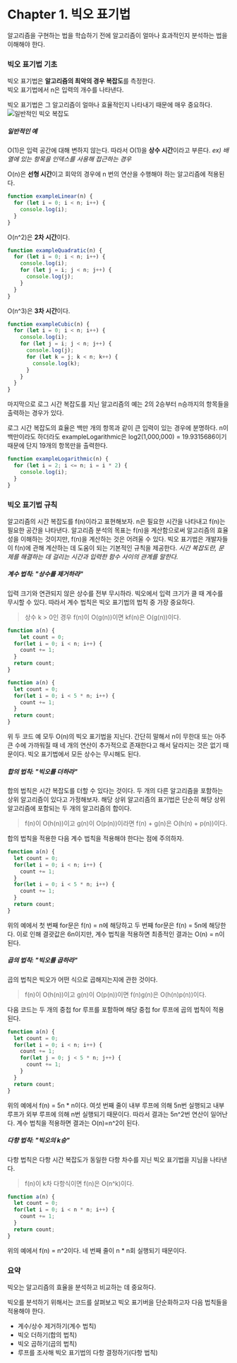 # Chapter 1. 빅오 표기법

알고리즘을 구현하는 법을 학습하기 전에 알고리즘이 얼마나 효과적인지 분석하는 법을 이해해야 한다.

### 빅오 표기법 기초

빅오 표기법은 **알고리즘의 최악의 경우 복잡도**를 측정한다.  
빅오 표기법에서 n은 입력의 개수를 나타낸다.

빅오 표기법은 그 알고리즘이 얼마나 효율적인지 나타내기 때문에 매우 중요하다.
![일반적인 빅오 복잡도](https://media.vlpt.us/images/qksud14/post/4ac0c4a2-8f0c-48c0-8ed3-11d985d7339a/bigO.jpeg)

##### 일반적인 예

O(1)은 입력 공간에 대해 변하지 않는다.
따라서 O(1)을 **상수 시간**이라고 부른다.
_ex) 배열에 있는 항목을 인덱스를 사용해 접근하는 경우_

O(n)은 **선형 시간**이고 회악의 경우에 n 번의 연산을 수행해야 하는 알고리즘에 적용된다.

```javascript
function exampleLinear(n) {
  for (let i = 0; i < n; i++) {
    console.log(i);
  }
}
```

O(n^2)은 **2차 시간**이다.

```javascript
function exampleQuadratic(n) {
  for (let i = 0; i < n; i++) {
    console.log(i);
    for (let j = i; j < n; j++) {
      console.log(j);
    }
  }
}
```

O(n^3)은 **3차 시간**이다.

```javascript
function exampleCubic(n) {
  for (let i = 0; i < n; i++) {
    console.log(i);
    for (let j = i; j < n; j++) {
      console.log(j);
      for (let k = j; k < n; k++) {
        console.log(k);
      }
    }
  }
}
```

마지막으로 로그 시간 복잡도를 지닌 알고리즘의 예는 2의 2승부터 n승까지의 항목들을 출력하는 경우가 있다.

로그 시간 복잡도의 효율은 백만 개의 항목과 같이 큰 입력이 있는 경우에 분명하다.
n이 백만이라도 하더라도 exampleLogarithmic은 log2(1,000,000) = 19.9315686이기 때문에 단지 19개의 항목만을 출력한다.

```javascript
function exampleLogarithmic(n) {
  for (let i = 2; i <= n; i = i * 2) {
    console.log(i);
  }
}
```

### 빅오 표기법 규칙

알고리즘의 시간 복잡도를 f(n)이라고 표현해보자.
n은 필요한 시간을 나타내고 f(n)는 필요한 공간을 나타낸다.
알고리즘 분석의 목표는 f(n)을 계산함으로써 알고리즘의 효율성을 이해하는 것이지만, f(n)을 계산하는 것은 어려울 수 있다.
빅오 표기법은 개발자들이 f(n)에 관해 계산하는 데 도움이 되는 기본적인 규칙을 제공한다.
*시간 복잡도란, 문제를 해결하는 데 걸리는 시간과 입력한 함수 사이의 관계를 말한다.*

##### 계수 법칙: "상수를 제거하라"

입력 크기와 연관되지 않은 상수를 전부 무시하라.
빅오에서 입력 크기가 클 때 계수를 무시할 수 있다.
따라서 계수 법칙은 빅오 표기법의 법칙 중 가장 중요하다.

> 상수 k > 0인 경우 f(n)이 O(g(n))이면 kf(n)은 O(g(n))이다.

``````javascript
function a(n) {
	let count = 0;
  for(let i = 0; i < n; i++) {
    count += 1;
  }
  return count;
}
``````

```javascript
function a(n) {
  let count = 0;
  for(let i = 0; i < 5 * n; i++) {
    count += 1;
  }
  return count;
}
```

위 두 코드 예 모두 O(n)의 빅오 표기법을 지닌다.
간단히 말해서 n이 무한대 또는 아주 큰 수에 가까워질 때 네 개의 연산이 추가적으로 존재한다고 해서 달라지는 것은 없기 때문이다.
빅오 표기법에서 모든 상수는 무시해도 된다.

##### 합의 법칙: "빅오를 더하라"

합의 법칙은 시간 복잡도를 더할 수 있다는 것이다.
두 개의 다른 알고리즘을 포함하는 상위 알고리즘이 있다고 가정해보자.
해당 상위 알고리즘의 표기법은 단순히 해당 상위 알고리즘에 포함되는 두 개의 알고리즘의 합이다.

> f(n)이 O(h(n))이고 g(n)이 O(p(n))이라면 f(n) + g(n)은 O(h(n) + p(n))이다.

합의 법칙을 적용한 다음 계수 법칙을 적용해야 한다는 점에 주의하자.

```javascript
function a(n) {
  let count = 0;
  for(let i = 0; i < n; i++) {
    count += 1;
  }
  for(let i = 0; i < 5 * n; i++) {
    count += 1;
  }
  return count;
}
```

위의 예에서 첫 번째 for문은 f(n) = n에 해당하고 두 번째 for문은 f(n) = 5n에 해당한다.
이로 인해 결괏값은 6n이지만, 계수 법칙을 적용하면 최종적인 결과는 O(n) = n이 된다.

##### 곱의 법칙: "빅오를 곱하라"

곱의 법칙은 빅오가 어떤 식으로 곱해지는지에 관한 것이다.

> f(n)이 O(h(n))이고 g(n)이 O(p(n))이면 f(n)g(n)은 O(h(n)p(n))이다.

다음 코드는 두 개의 중첩 for 루프를 포함하며 해당 중첩 for 루프에 곱의 법칙이 적용된다.

```javascript
function a(n) {
  let count = 0;
  for(let i = 0; i < n; i++) {
    count += 1;
    for(let j = 0; j < 5 * n; j++) {
      count += 1;
    }
  }
  return count;
}
```

위의 예에서 f(n) = 5n * n이다.
여섯 번째 줄이 내부 루프에 의해 5n번 실행되고 내부 루프가 외부 루프에 의해 n번 실행되기 때문이다.
따라서 결과는 5n^2번 연산이 일어난다.
계수 법칙을 적용하면 결과는 O(n)=n^2이 된다.

##### 다항 법칙: "빅오의 k승"

다항 법칙은 다항 시간 복잡도가 동일한 다항 차수를 지닌 빅오 표기법을 지님을 나타낸다.

> f(n)이 k차 다항식이면 f(n)은 O(n^k)이다.

```javascript
function a(n) {
  let count = 0;
  for(let i = 0; i < n * n; i++) {
    count += 1;
  }
  return count;
}
```

위의 예에서 f(n) = n^2이다.
네 번째 줄이 n * n회 실행되기 때문이다.

### 요약

빅오는 알고리즘의 효율을 분석하고 비교하는 데 중요하다.

빅오를 분석하기 위해서는 코드를 살펴보고 빅오 표기버을 단순화하고자 다음 법칙들을 적용해야 한다.

- 계수/상수 제거하기(계수 법칙)
- 빅오 더하기(합의 법칙)
- 빅오 곱하기(곱의 법칙)
- 루프를 조사해 빅오 표기법의 다항 결정하기(다항 법칙)